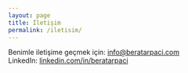 ```yaml
---
layout: page
title: İletişim
permalink: /iletisim/
---
```


Benimle iletişime geçmek için: info@beratarpaci.com  
LinkedIn: [linkedin.com/in/beratarpaci](https://linkedin.com/in/beratarpaci)
